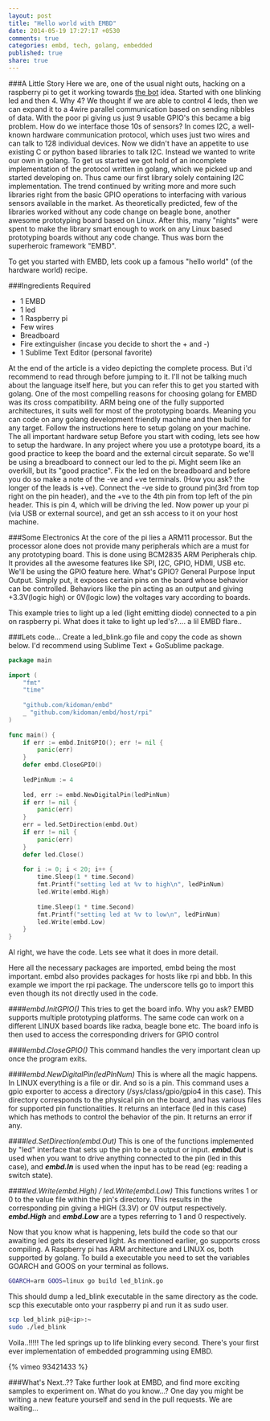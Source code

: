 ```yaml
---
layout: post
title: "Hello world with EMBD"
date: 2014-05-19 17:27:17 +0530
comments: true
categories: embd, tech, golang, embedded
published: true
share: true
---
```


###A Little Story
Here we are, one of the usual night outs, hacking on a raspberry pi to get it working towards [the bot](http://kidoman.io/engineering/thebot.html) idea. Started with one blinking led and then 4. Why 4? We thought if we are able to control 4 leds, then we can expand it to a 4wire parallel communication based on sending nibbles of data. With the poor pi giving us just 9 usable GPIO's this became a big problem. How do we interface those 10s of sensors? In comes I2C, a well-known hardware communication protocol, which uses just two wires and can talk to 128 individual devices. Now we didn't have an appetite to use existing C or python based libraries to talk I2C. Instead we wanted to write our own in golang. To get us started we got hold of an incomplete implementation of the protocol written in golang, which we picked up and started developing on. Thus came our first library solely containing I2C implementation. The trend continued by writing more and more such libraries right from the basic GPIO operations to interfacing with various sensors available in the market. As theoretically predicted, few of the libraries worked without any code change on beagle bone, another awesome prototyping board based on Linux.  After this, many "nights" were spent to make the library smart enough to work on any Linux based prototyping boards without any code change.  Thus was born the superheroic framework "EMBD".

To get you started with EMBD, lets cook up a famous "hello world" (of the hardware world) recipe. 

###Ingredients Required
* 1 EMBD
* 1 led
* 1 Raspberry pi
* Few wires
* Breadboard
* Fire extinguisher (incase you decide to short the + and -)
* 1 Sublime Text Editor (personal favorite)
 
At the end of the article is a video depicting the complete process. But i'd recommend to read through before jumping to it. I'll not be talking much about the language itself here, but you can refer this to get you started with golang. One of the most compelling reasons for choosing golang for EMBD was its cross compatibility. ARM being one of the fully supported architectures, it suits well for most of the prototyping boards. Meaning you can code on any golang development friendly machine and then build for any target. Follow the instructions here to setup golang on your machine.
The all important hardware setup
Before you start with coding, lets see how to setup the hardware. In any project where you use a prototype board, its a good practice to keep the board and the external circuit separate. So we'll be using a breadboard to connect our led to the pi. Might seem like an overkill, but its "good practice". Fix the led on the breadboard and before you do so make a note of the -ve and +ve terminals. (How you ask? the longer of the leads is +ve). Connect the -ve side to ground pin(3rd from top right on the pin header), and the +ve to the 4th pin from top left of the pin header. This is pin 4, which will be driving the led. Now power up your pi (via USB or external source), and get an ssh access to it on your host machine.

###Some Electronics
At the core of the pi lies a ARM11 processor. But the processor alone does not provide many peripherals which are a must for any prototyping board. This is done using BCM2835 ARM Peripherals chip. It provides all the awesome features like SPI, I2C, GPIO, HDMI, USB etc. We'll be using the GPIO feature here. What's GPIO?  General Purpose Input Output. Simply put, it exposes certain pins on the board whose behavior can be controlled. Behaviors like the pin acting as an output and giving +3.3V(logic high) or 0V(logic low) the voltages vary according to boards.

This example tries to light up a led (light emitting diode) connected to a pin on raspberry pi. What does it take to light up led's?.... a lil EMBD flare..

###Lets code...
Create a led_blink.go file and copy the code as shown below. I'd recommend using Sublime Text + GoSublime package.

```go
package main
 
import (
	"fmt"
	"time"
 
	"github.com/kidoman/embd"
	_ "github.com/kidoman/embd/host/rpi"
)
 
func main() {
	if err := embd.InitGPIO(); err != nil {
		panic(err)
	}
	defer embd.CloseGPIO()
 
	ledPinNum := 4
 
	led, err := embd.NewDigitalPin(ledPinNum)
	if err != nil {
		panic(err)
	}
	err = led.SetDirection(embd.Out)
	if err != nil {
		panic(err)
	}
	defer led.Close()
 
	for i := 0; i < 20; i++ {
		time.Sleep(1 * time.Second)
		fmt.Printf("setting led at %v to high\n", ledPinNum)
		led.Write(embd.High)
 
		time.Sleep(1 * time.Second)
		fmt.Printf("setting led at %v to low\n", ledPinNum)
		led.Write(embd.Low)
	}
}
```

Al right, we have the code. Lets see what it does in more detail.

Here all the necessary packages are imported, embd being the most important. embd also provides packages for hosts like rpi and bbb. In this example we import the rpi package. The underscore tells go to import this even though its not directly used in the code.

####_embd.InitGPIO()_
This tries to get the board info. Why you ask? EMBD supports multiple prototyping platforms. The same code can work on a different LINUX based boards like radxa, beagle bone etc.  The board info is then used to access the corresponding drivers for GPIO control

####_embd.CloseGPIO()_
This command handles the very important clean up once the program exits.

####_embd.NewDigitalPin(ledPInNum)_
This is where all the magic happens. In LINUX everything is a file or dir. And so is a pin. This command uses a gpio exporter to access a directory (/sys/class/gpio/gpio4 in this case). This directory corresponds to the physical pin on the board, and has various files for supported pin functionalities. It returns an interface (led in this case) which has methods to control the behavior of the pin. It returns an error if any.

####_led.SetDirection(embd.Out)_
This is one of the functions implemented by "led" interface that sets up the pin to be a output or input. _**embd.Out**_ is used when you want to drive anything connected to the pin (led in this case), and _**embd.In**_ is used when the input has to be read (eg: reading a switch state). 

####_led.Write(embd.High) / led.Write(embd.Low)_
This functions writes 1 or 0 to the value file within the pin's directory. This results in the corresponding pin giving a HIGH (3.3V) or 0V output respectively. _**embd.High**_ and _**embd.Low**_ are a types referring to 1 and 0 respectively.

Now that you know what is happening, lets build the code so that our awaiting led gets its deserved light. As mentioned earlier, go supports cross compiling. A Raspberry pi has ARM architecture and LINUX os, both supported by golang. To build a executable you need to set the variables GOARCH and GOOS on your terminal as follows.

```bash
GOARCH=arm GOOS=linux go build led_blink.go
```

This should dump a led_blink executable in the same directory as the code. scp this executable onto your raspberry pi and run it as sudo user.

```bash
scp led_blink pi@<ip>:~
sudo ./led_blink
```

Voila..!!!!! The led springs up to life blinking every second. There's your  first ever implementation of embedded programming using EMBD.

{% vimeo 93421433 %}

###What's Next..??
Take further look at EMBD, and find more exciting samples to experiment on. What do you know...? One day you might be writing a new feature yourself and send in the pull requests. We are waiting...


